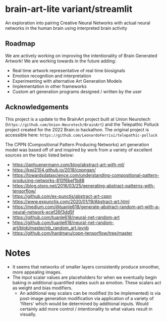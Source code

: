 # brain-art-lite variant/streamlit 

An exploration into pairing Creative Neural Networks with actual neural networks in the human brain using interpreted brain activity

## Roadmap

We are actively working on improving the intentionality of Brain Generated Artwork! We are working towards in the future adding:
* Real time artwork representative of real time biosignals
* Emotion recognition and interpretation
* Experimenting with alternative Art Generation Models
* Implementation in other frameworks
* Custom art generation programs designed / written by the user

## Acknowledgements

This project is a update to the BrainArt project built at Union Neurotech (`https://github.com/Union-Neurotech/BrainArt`) and the Telepathic Polluck project created for the 2022 Brain.io hackathon. The original project is accessible here: `https://github.com/LeonardoFerrisi/telepathic-polluck`

The CPPN (Compositional Pattern Producing Networks) art generation model was based off of and inspired by work from a variety of excellent sources on the topic listed below:
- https://janhuenermann.com/blog/abstract-art-with-ml/
- https://kwj2104.github.io/2018/cppngan/
- https://towardsdatascience.com/understanding-compositional-pattern-producing-networks-810f6bef1b88
- https://blog.otoro.net/2016/03/25/generating-abstract-patterns-with-tensorflow/
- https://github.com/ex-punctis/abstract-art-cppn
- https://www.expunctis.com/2020/01/19/Abstract-art.html
- https://medium.com/@tuanle618/generate-abstract-random-art-with-a-neural-network-ecef26f3dd5f
- https://github.com/tuanle618/neural-net-random-art	
- https://github.com/tuanle618/neural-net-random-art/blob/master/nb_random_art.ipynb
- https://github.com/hardmaru/cppn-tensorflow/tree/master

# Notes
* It seems that networks of smaller layers consistently produce smoother, more appealing images.
* The input scalar values are placeholders for when we eventually begin baking in additional quantified states such as emotion. These scalars act as weight and bias modifiers.
    * An additional way scalars can be modified (to be implemented) is via post-image generation modification via application of a variety of 'filters' which would be determined by additional inputs. Would certainly add more control / intentionality to what values result in visually.